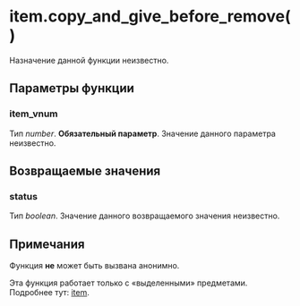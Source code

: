 # item.copy_and_give_before_remove()
Назначение данной функции неизвестно.

## Параметры функции
### item_vnum
Тип *number*. **Обязательный параметр**. Значение данного параметра неизвестно.

## Возвращаемые значения
### status
Тип *boolean*. Значение данного возвращаемого значения неизвестно.

## Примечания
Функция **не** может быть вызвана анонимно.

Эта функция работает только с &laquo;выделенными&raquo; предметами. Подробнее тут: [item](../item).